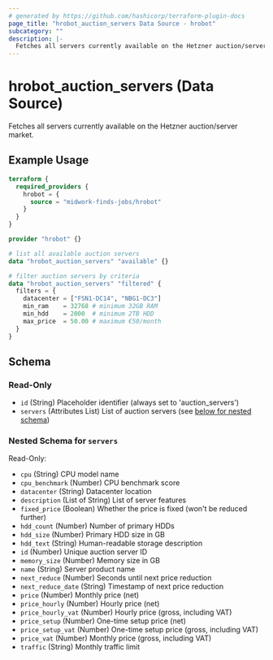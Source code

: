 ```yaml
---
# generated by https://github.com/hashicorp/terraform-plugin-docs
page_title: "hrobot_auction_servers Data Source - hrobot"
subcategory: ""
description: |-
  Fetches all servers currently available on the Hetzner auction/server market.
---
```


# hrobot_auction_servers (Data Source)

Fetches all servers currently available on the Hetzner auction/server market.

## Example Usage

```terraform
terraform {
  required_providers {
    hrobot = {
      source = "midwork-finds-jobs/hrobot"
    }
  }
}

provider "hrobot" {}

# list all available auction servers
data "hrobot_auction_servers" "available" {}

# filter auction servers by criteria
data "hrobot_auction_servers" "filtered" {
  filters = {
    datacenter = ["FSN1-DC14", "NBG1-DC3"]
    min_ram    = 32768 # minimum 32GB RAM
    min_hdd    = 2000  # minimum 2TB HDD
    max_price  = 50.00 # maximum €50/month
  }
}
```

<!-- schema generated by tfplugindocs -->
## Schema

### Read-Only

- `id` (String) Placeholder identifier (always set to 'auction_servers')
- `servers` (Attributes List) List of auction servers (see [below for nested schema](#nestedatt--servers))

<a id="nestedatt--servers"></a>
### Nested Schema for `servers`

Read-Only:

- `cpu` (String) CPU model name
- `cpu_benchmark` (Number) CPU benchmark score
- `datacenter` (String) Datacenter location
- `description` (List of String) List of server features
- `fixed_price` (Boolean) Whether the price is fixed (won't be reduced further)
- `hdd_count` (Number) Number of primary HDDs
- `hdd_size` (Number) Primary HDD size in GB
- `hdd_text` (String) Human-readable storage description
- `id` (Number) Unique auction server ID
- `memory_size` (Number) Memory size in GB
- `name` (String) Server product name
- `next_reduce` (Number) Seconds until next price reduction
- `next_reduce_date` (String) Timestamp of next price reduction
- `price` (Number) Monthly price (net)
- `price_hourly` (Number) Hourly price (net)
- `price_hourly_vat` (Number) Hourly price (gross, including VAT)
- `price_setup` (Number) One-time setup price (net)
- `price_setup_vat` (Number) One-time setup price (gross, including VAT)
- `price_vat` (Number) Monthly price (gross, including VAT)
- `traffic` (String) Monthly traffic limit
